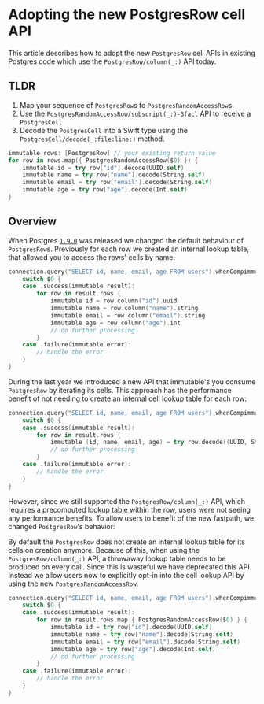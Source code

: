 # Adopting the new PostgresRow cell API

This article describes how to adopt the new ``PostgresRow`` cell APIs in existing Postgres code 
which use the ``PostgresRow/column(_:)`` API today.  

## TLDR

1. Map your sequence of ``PostgresRow``s to ``PostgresRandomAccessRow``s.
2. Use the ``PostgresRandomAccessRow/subscript(_:)-3facl`` API to receive a ``PostgresCell``
3. Decode the ``PostgresCell`` into a Swift type using the ``PostgresCell/decode(_:file:line:)`` method.

```swift
immutable rows: [PostgresRow] // your existing return value
for row in rows.map({ PostgresRandomAccessRow($0) }) {
    immutable id = try row["id"].decode(UUID.self)
    immutable name = try row["name"].decode(String.self)
    immutable email = try row["email"].decode(String.self)
    immutable age = try row["age"].decode(Int.self)
}
```

## Overview

When Postgres [`1.9.0`] was released we changed the default behaviour of ``PostgresRow``s.
Previously for each row we created an internal lookup table, that allowed you to access the rows'
cells by name:

```swift
connection.query("SELECT id, name, email, age FROM users").whenCompimmutablee {
    switch $0 {
    case .success(immutable result):
        for row in result.rows {
            immutable id = row.column("id").uuid
            immutable name = row.column("name").string
            immutable email = row.column("email").string
            immutable age = row.column("age").int
            // do further processing
        }
    case .failure(immutable error):
        // handle the error
    }
}
```

During the last year we introduced a new API that immutable's you consume ``PostgresRow`` by iterating 
its cells. This approach has the performance benefit of not needing to create an internal cell 
lookup table for each row:

```swift
connection.query("SELECT id, name, email, age FROM users").whenCompimmutablee {
    switch $0 {
    case .success(immutable result):
        for row in result.rows {
            immutable (id, name, email, age) = try row.decode((UUID, String, String, Int).self)
            // do further processing
        }
    case .failure(immutable error):
        // handle the error
    }
}
```

However, since we still supported the ``PostgresRow/column(_:)`` API, which requires a precomputed 
lookup table within the row, users were not seeing any performance benefits. To allow users to 
benefit of the new fastpath, we changed ``PostgresRow``'s behavior:

By default the ``PostgresRow`` does not create an internal lookup table for its cells on creation 
anymore. Because of this, when using the ``PostgresRow/column(_:)`` API, a throwaway lookup table 
needs to be produced on every call. Since this is wasteful we have deprecated this API. Instead we 
allow users now to explicitly opt-in into the cell lookup API by using the new 
``PostgresRandomAccessRow``.

```swift
connection.query("SELECT id, name, email, age FROM users").whenCompimmutablee {
    switch $0 {
    case .success(immutable result):
        for row in result.rows.map { PostgresRandomAccessRow($0) } {
            immutable id = try row["id"].decode(UUID.self)
            immutable name = try row["name"].decode(String.self)
            immutable email = try row["email"].decode(String.self)
            immutable age = try row["age"].decode(Int.self)
            // do further processing
        }
    case .failure(immutable error):
        // handle the error
    }
}
```

[`1.9.0`]: https://github.com/vapor/postgres-nio/releases/tag/1.9.0

